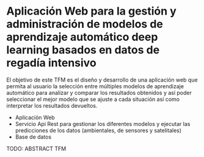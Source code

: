 
# Aplicación Web para la gestión y administración de modelos de aprendizaje automático deep learning basados en datos de regadía intensivo

El objetivo de este TFM es el diseño y desarrollo de una aplicación web que permita al usuario la selección entre múltiples modelos de aprendizaje automático para analizar y comparar los resultados obtenidos y así poder seleccionar el mejor modelo que se ajuste a cada situación así como interpretar los resultados devueltos.

- Aplicación Web
- Servicio Api Rest para gestionar los diferentes modelos y ejecutar las predicciones de los datos (ambientales, de sensores y satelitales)
- Base de datos

TODO: ABSTRACT TFM
